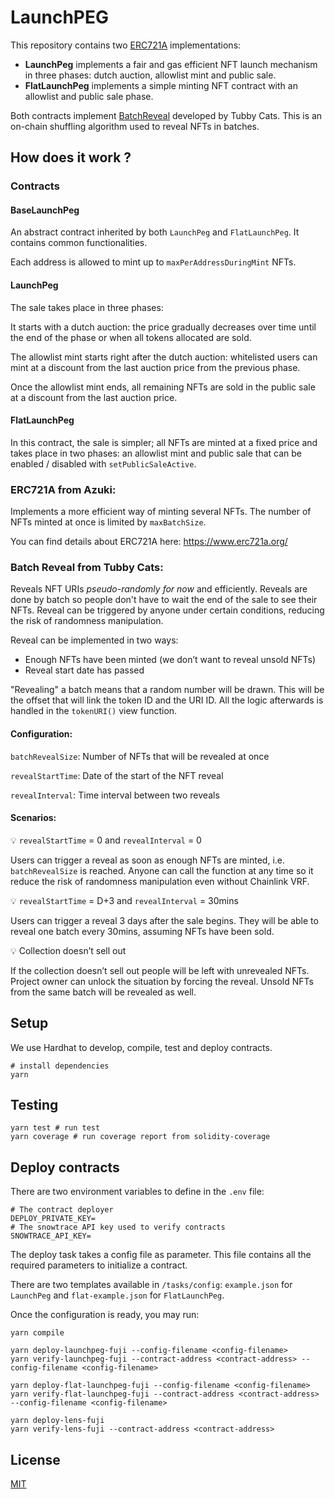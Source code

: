 # LaunchPEG

This repository contains two [ERC721A](https://github.com/chiru-labs/ERC721A) implementations: 
- **LaunchPeg** implements a fair and gas efficient NFT launch mechanism in three phases: dutch auction, allowlist mint and public sale.
- **FlatLaunchPeg** implements a simple minting NFT contract with an allowlist and public sale phase.

Both contracts implement [BatchReveal](https://github.com/tubby-cats/batch-nft-reveal) developed by Tubby Cats. This is an on-chain shuffling algorithm used to reveal NFTs in batches.

## How does it work ?

### Contracts

#### BaseLaunchPeg

An abstract contract inherited by both `LaunchPeg` and `FlatLaunchPeg`. It contains common functionalities.

Each address is allowed to mint up to `maxPerAddressDuringMint` NFTs.

#### LaunchPeg
The sale takes place in three phases:

It starts with a dutch auction: the price gradually decreases over time until the end of the phase or when all tokens allocated are sold.

The allowlist mint starts right after the dutch auction: whitelisted users can mint at a discount from the last auction price from the previous phase.

Once the allowlist mint ends, all remaining NFTs are sold in the public sale at a discount from the last auction price.

#### FlatLaunchPeg

In this contract, the sale is simpler; all NFTs are minted at a fixed price and takes place in two phases: an allowlist mint and public sale that can be enabled / disabled with `setPublicSaleActive`. 

### [](https://github.com/traderjoe-xyz/launchpeg/blob/45acb0516d2a0405ddf12a231ed422cfabc5f0e6/README.md#erc721a-from-azuki-)ERC721A from Azuki:

Implements a more efficient way of minting several NFTs. The number of NFTs minted at once is limited by `maxBatchSize`.

You can find details about ERC721A here: https://www.erc721a.org/

### [](https://github.com/traderjoe-xyz/launchpeg/blob/45acb0516d2a0405ddf12a231ed422cfabc5f0e6/README.md#batch-reveal-from-tubby-cats-)Batch Reveal from Tubby Cats:

Reveals NFT URIs _pseudo-randomly for now_ and efficiently. Reveals are done by batch so people don't have to wait the end of the sale to see their NFTs. Reveal can be triggered by anyone under certain conditions, reducing the risk of randomness manipulation.

Reveal can be implemented in two ways:

-   Enough NFTs have been minted (we don’t want to reveal unsold NFTs)
-   Reveal start date has passed

"Revealing" a batch means that a random number will be drawn. This will be the offset that will link the token ID and the URI ID. All the logic afterwards is handled in the `tokenURI()` view function.

#### [](https://github.com/traderjoe-xyz/launchpeg/blob/45acb0516d2a0405ddf12a231ed422cfabc5f0e6/README.md#configuration-)Configuration:

`batchRevealSize`: Number of NFTs that will be revealed at once

`revealStartTime`: Date of the start of the NFT reveal

`revealInterval`: Time interval between two reveals

#### [](https://github.com/traderjoe-xyz/launchpeg/blob/45acb0516d2a0405ddf12a231ed422cfabc5f0e6/README.md#scenarios-)Scenarios:

💡 `revealStartTime` = 0 and  `revealInterval` = 0

Users can trigger a reveal as soon as enough NFTs are minted, i.e. `batchRevealSize` is reached. Anyone can call the function at any time so it reduce the risk of randomness manipulation even without Chainlink VRF.

💡 `revealStartTime` = D+3 and `revealInterval` = 30mins

Users can trigger a reveal 3 days after the sale begins. They will be able to reveal one batch every 30mins, assuming NFTs have been sold.

💡 Collection doesn’t sell out

If the collection doesn’t sell out people will be left with unrevealed NFTs. Project owner can unlock the situation by forcing the reveal. Unsold NFTs from the same batch will be revealed as well.

## Setup

We use Hardhat to develop, compile, test and deploy contracts.
```
# install dependencies
yarn
```

## [](https://github.com/traderjoe-xyz/launchpeg/blob/45acb0516d2a0405ddf12a231ed422cfabc5f0e6/README.md#tests-and-test-coverage)Testing

```
yarn test # run test
yarn coverage # run coverage report from solidity-coverage
```

## [](https://github.com/traderjoe-xyz/launchpeg/blob/45acb0516d2a0405ddf12a231ed422cfabc5f0e6/README.md#deploy-contracts)Deploy contracts

There are two environment variables to define in the `.env` file:
```
# The contract deployer
DEPLOY_PRIVATE_KEY=
# The snowtrace API key used to verify contracts
SNOWTRACE_API_KEY=
```

The deploy task takes a config file as parameter. This file contains all the required parameters to initialize a contract.

There are two templates available in `/tasks/config`: `example.json` for `LaunchPeg` and `flat-example.json` for `FlatLaunchPeg`.

Once the configuration is ready, you may run:
```
yarn compile

yarn deploy-launchpeg-fuji --config-filename <config-filename>
yarn verify-launchpeg-fuji --contract-address <contract-address> --config-filename <config-filename>

yarn deploy-flat-launchpeg-fuji --config-filename <config-filename>
yarn verify-flat-launchpeg-fuji --contract-address <contract-address> --config-filename <config-filename>

yarn deploy-lens-fuji 
yarn verify-lens-fuji --contract-address <contract-address>
```

## License

[MIT](LICENSE.txt)